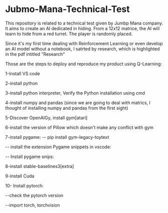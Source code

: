 # Jubmo-Mana-Technical-Test

This repository is related to a technical test given by Jumbp Mana company.
It aims to create an AI dedicated in hiding. From a 12x12 matrice, the AI will learn to hide from a red turret. The player is randomly placed.

Since it's my first time dealing with Reinforcement Learning or even develop an AI model without a notebook, I satrted by research, which is highlighted in the pdf intitled "Research"

Those are the steps to deploy and reproduce my product using Q-Learning:

1-Install VS code

2-install python

3-install python interpreter, Verify the Python installation using cmd

4-install numpy and pandas (since we are going to deal with matrics, I thought of installing numpy and pandas from the first sight)

5-Discover OpenAIGy, install gym[atari]

6-install the version of Pillow which doesn't make any conflict with gym

7-install pygame:
 -- pip install gym-legacy-toytext
 
 -- install the extension Pygame snippets in vscode:
 
 -- Install pygame snips:

8-install stable-baselines3[extra]


9-install Cuda

10- Install pytorch:
 
 --check the pytorch version
 
 --import torch, torchvision

